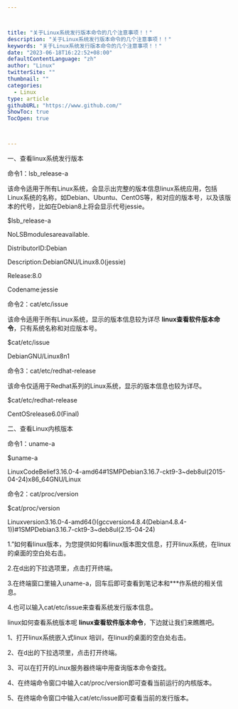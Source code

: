 ```yaml
---



title: "关于Linux系统发行版本命令的几个注意事项！！"
description: "关于Linux系统发行版本命令的几个注意事项！！"
keywords: "关于Linux系统发行版本命令的几个注意事项！！"
date: "2023-06-18T16:22:52+08:00"
defaultContentLanguage: "zh"
author: "Linux"
twitterSite: ""
thumbnail: ""
categories:
  - Linux
type: article
githubURL: "https://www.github.com/"
ShowToc: true
TocOpen: true



---
```


一、查看linux系统发行版本

命令1：lsb_release-a

该命令适用于所有Linux系统，会显示出完整的版本信息linux系统应用，包括Linux系统的名称，如Debian、Ubuntu、CentOS等，和对应的版本号，以及该版本的代号，比如在Debian8上将会显示代号jessie。

$lsb_release-a

NoLSBmodulesareavailable.

DistributorID:Debian

Description:DebianGNU/Linux8.0(jessie)

Release:8.0

Codename:jessie

命令2：cat/etc/issue

该命令适用于所有Linux系统，显示的版本信息较为详尽 **linux查看软件版本命令**，只有系统名称和对应版本号。

$cat/etc/issue

DebianGNU/Linux8n1

命令3：cat/etc/redhat-release

该命令仅适用于Redhat系列的Linux系统，显示的版本信息也较为详尽。

$cat/etc/redhat-release

CentOSrelease6.0(Final)

二、查看Linux内核版本

命令1：uname-a

$uname-a

LinuxCodeBelief3.16.0-4-amd64#1SMPDebian3.16.7-ckt9-3~deb8ul(2015-04-24)x86_64GNU/Linux

命令2：cat/proc/version

$cat/proc/version

Linuxversion3.16.0-4-amd64()(gccversion4.8.4(Debian4.8.4-1))#1SMPDebian3.16.7-ckt9-3~deb8ul(2.15-04-24)

1.”如何看linux版本，为您提供如何看linux版本图文信息，打开linux系统，在linux的桌面的空白处右击。

2.在d出的下拉选项里，点击打开终端。

3.在终端窗口里输入uname-a，回车后即可查看到笔记本和***作系统的相关信息。

4.也可以输入cat/etc/issue来查看系统发行版本信息。

linux如何查看系统版本呢 **linux查看软件版本命令**，下边就让我们来瞧瞧吧。

1、打开linux系统嵌入式linux 培训，在linux的桌面的空白处右击。

2、在d出的下拉选项里，点击打开终端。

3、可以在打开的Linux服务器终端中用查询版本命令查找。

4、在终端命令窗口中输入cat/proc/version即可查看当前运行的内核版本。

5、在终端命令窗口中输入cat/etc/issue即可查看当前的发行版本。